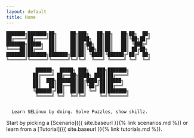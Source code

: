 ```yaml
---
layout: default
title: Home
---
```

```
███████╗███████╗██╗     ██╗███╗   ██╗██╗   ██╗██╗  ██╗
██╔════╝██╔════╝██║     ██║████╗  ██║██║   ██║╚██╗██╔╝
███████╗█████╗  ██║     ██║██╔██╗ ██║██║   ██║ ╚███╔╝ 
╚════██║██╔══╝  ██║     ██║██║╚██╗██║██║   ██║ ██╔██╗ 
███████║███████╗███████╗██║██║ ╚████║╚██████╔╝██╔╝ ██╗
╚══════╝╚══════╝╚══════╝╚═╝╚═╝  ╚═══╝ ╚═════╝ ╚═╝  ╚═╝
                                                      
           ██████╗  █████╗ ███╗   ███╗███████╗      
          ██╔════╝ ██╔══██╗████╗ ████║██╔════╝      
          ██║  ███╗███████║██╔████╔██║█████╗        
          ██║   ██║██╔══██║██║╚██╔╝██║██╔══╝        
          ╚██████╔╝██║  ██║██║ ╚═╝ ██║███████╗      
           ╚═════╝ ╚═╝  ╚═╝╚═╝     ╚═╝╚══════╝      


  Learn SELinux by doing. Solve Puzzles, show skillz.
```

Start by picking a [Scenario]({{ site.baseurl }}{% link scenarios.md %}) or learn from a
[Tutorial]({{ site.baseurl }}{% link tutorials.md %}).
